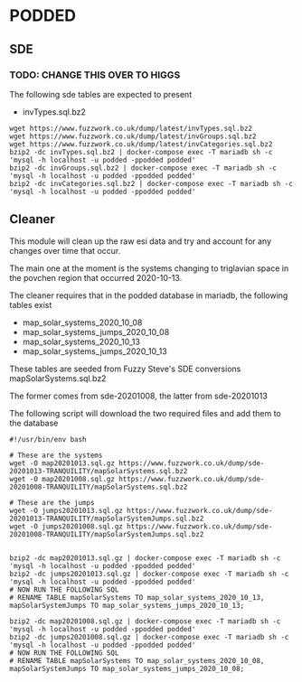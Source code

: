 # PODDED

## SDE

### TODO: CHANGE THIS OVER TO HIGGS

The following sde tables are expected to present

- invTypes.sql.bz2

```shell
wget https://www.fuzzwork.co.uk/dump/latest/invTypes.sql.bz2
wget https://www.fuzzwork.co.uk/dump/latest/invGroups.sql.bz2
wget https://www.fuzzwork.co.uk/dump/latest/invCategories.sql.bz2
bzip2 -dc invTypes.sql.bz2 | docker-compose exec -T mariadb sh -c 'mysql -h localhost -u podded -ppodded podded'
bzip2 -dc invGroups.sql.bz2 | docker-compose exec -T mariadb sh -c 'mysql -h localhost -u podded -ppodded podded'
bzip2 -dc invCategories.sql.bz2 | docker-compose exec -T mariadb sh -c 'mysql -h localhost -u podded -ppodded podded'
```

## Cleaner

This module will clean up the raw esi data and try and account for any changes over time that occur.

The main one at the moment is the systems changing to triglavian space in the povchen region that occurred 2020-10-13.

The cleaner requires that in the podded database in mariadb, the following tables exist
- map_solar_systems_2020_10_08
- map_solar_systems_jumps_2020_10_08
- map_solar_systems_2020_10_13
- map_solar_systems_jumps_2020_10_13

These tables are seeded from Fuzzy Steve's SDE conversions mapSolarSystems.sql.bz2

The former comes from sde-20201008, the latter from sde-20201013

The following script will download the two required files and add them to the database

```shell
#!/usr/bin/env bash

# These are the systems
wget -O map20201013.sql.gz https://www.fuzzwork.co.uk/dump/sde-20201013-TRANQUILITY/mapSolarSystems.sql.bz2
wget -O map20201008.sql.gz https://www.fuzzwork.co.uk/dump/sde-20201008-TRANQUILITY/mapSolarSystems.sql.bz2

# These are the jumps
wget -O jumps20201013.sql.gz https://www.fuzzwork.co.uk/dump/sde-20201013-TRANQUILITY/mapSolarSystemJumps.sql.bz2
wget -O jumps20201008.sql.gz https://www.fuzzwork.co.uk/dump/sde-20201008-TRANQUILITY/mapSolarSystemJumps.sql.bz2


bzip2 -dc map20201013.sql.gz | docker-compose exec -T mariadb sh -c 'mysql -h localhost -u podded -ppodded podded'
bzip2 -dc jumps20201013.sql.gz | docker-compose exec -T mariadb sh -c 'mysql -h localhost -u podded -ppodded podded'
# NOW RUN THE FOLLOWING SQL
# RENAME TABLE mapSolarSystems TO map_solar_systems_2020_10_13, mapSolarSystemJumps TO map_solar_systems_jumps_2020_10_13;

bzip2 -dc map20201008.sql.gz | docker-compose exec -T mariadb sh -c 'mysql -h localhost -u podded -ppodded podded'
bzip2 -dc jumps20201008.sql.gz | docker-compose exec -T mariadb sh -c 'mysql -h localhost -u podded -ppodded podded'
# NOW RUN THE FOLLOWING SQL
# RENAME TABLE mapSolarSystems TO map_solar_systems_2020_10_08, mapSolarSystemJumps TO map_solar_systems_jumps_2020_10_08;




```